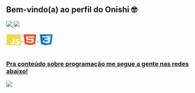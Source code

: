 ## Bem-vindo(a) ao perfil do Onishi 🤓

 <div>
   <a href="https://github.com/onishi03">
   <img height="180em" src="https://github-readme-stats.vercel.app/api?username=onishi03&show_icons=true&hide=contribs,prs&cache_seconds=86400&theme=jolly"/>
   <img height="180em" src="https://github-readme-stats.vercel.app/api/pin/?username=onishi03&repo=github-readme-stats&cache_seconds=86400&theme=jolly"/>
</div>
    
<div style="display: inline_block"><br>
  <img align="center" alt="Js" height="30" width="40" src="https://raw.githubusercontent.com/devicons/devicon/master/icons/javascript/javascript-plain.svg">
  <img align="center" alt="HTML" height="30" width="40" src="https://raw.githubusercontent.com/devicons/devicon/master/icons/html5/html5-original.svg">
  <img align="center" alt="CSS" height="30" width="40" src="https://raw.githubusercontent.com/devicons/devicon/master/icons/css3/css3-original.svg">
</div>
 
<br>
 
### Pra conteúdo sobre programação me segue a gente nas redes abaixo!
 
<div> 
  <a href="https://www.linkedin.com/in/rodrigo-onishi-%E5%A4%A7%E8%A5%BF" target="_blank"><img src="https://img.shields.io/badge/-LinkedIn-%230077B5?style=for-the-badge&logo=linkedin&logoColor=white" target="_blank"></a>
</div>
